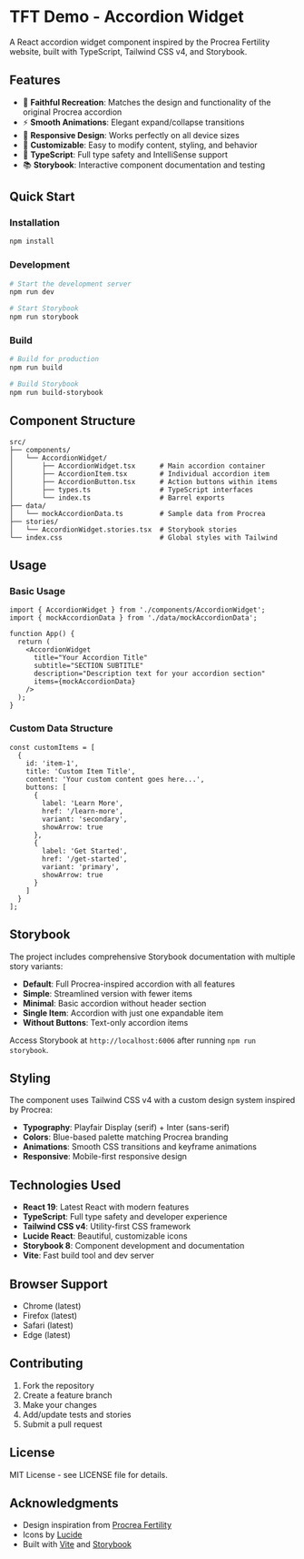 # TFT Demo - Accordion Widget

A React accordion widget component inspired by the Procrea Fertility website, built with TypeScript, Tailwind CSS v4, and Storybook.

## Features

- 🎯 **Faithful Recreation**: Matches the design and functionality of the original Procrea accordion
- ⚡ **Smooth Animations**: Elegant expand/collapse transitions
- 📱 **Responsive Design**: Works perfectly on all device sizes
- 🎨 **Customizable**: Easy to modify content, styling, and behavior
- 🔧 **TypeScript**: Full type safety and IntelliSense support
- 📚 **Storybook**: Interactive component documentation and testing

## Quick Start

### Installation

```bash
npm install
```

### Development

```bash
# Start the development server
npm run dev

# Start Storybook
npm run storybook
```

### Build

```bash
# Build for production
npm run build

# Build Storybook
npm run build-storybook
```

## Component Structure

```
src/
├── components/
│   └── AccordionWidget/
│       ├── AccordionWidget.tsx      # Main accordion container
│       ├── AccordionItem.tsx        # Individual accordion item
│       ├── AccordionButton.tsx      # Action buttons within items
│       ├── types.ts                 # TypeScript interfaces
│       └── index.ts                 # Barrel exports
├── data/
│   └── mockAccordionData.ts         # Sample data from Procrea
├── stories/
│   └── AccordionWidget.stories.tsx  # Storybook stories
└── index.css                        # Global styles with Tailwind
```

## Usage

### Basic Usage

```tsx
import { AccordionWidget } from './components/AccordionWidget';
import { mockAccordionData } from './data/mockAccordionData';

function App() {
  return (
    <AccordionWidget
      title="Your Accordion Title"
      subtitle="SECTION SUBTITLE"
      description="Description text for your accordion section"
      items={mockAccordionData}
    />
  );
}
```

### Custom Data Structure

```tsx
const customItems = [
  {
    id: 'item-1',
    title: 'Custom Item Title',
    content: 'Your custom content goes here...',
    buttons: [
      {
        label: 'Learn More',
        href: '/learn-more',
        variant: 'secondary',
        showArrow: true
      },
      {
        label: 'Get Started',
        href: '/get-started',
        variant: 'primary',
        showArrow: true
      }
    ]
  }
];
```

## Storybook

The project includes comprehensive Storybook documentation with multiple story variants:

- **Default**: Full Procrea-inspired accordion with all features
- **Simple**: Streamlined version with fewer items
- **Minimal**: Basic accordion without header section
- **Single Item**: Accordion with just one expandable item
- **Without Buttons**: Text-only accordion items

Access Storybook at `http://localhost:6006` after running `npm run storybook`.

## Styling

The component uses Tailwind CSS v4 with a custom design system inspired by Procrea:

- **Typography**: Playfair Display (serif) + Inter (sans-serif)
- **Colors**: Blue-based palette matching Procrea branding
- **Animations**: Smooth CSS transitions and keyframe animations
- **Responsive**: Mobile-first responsive design

## Technologies Used

- **React 19**: Latest React with modern features
- **TypeScript**: Full type safety and developer experience
- **Tailwind CSS v4**: Utility-first CSS framework
- **Lucide React**: Beautiful, customizable icons
- **Storybook 8**: Component development and documentation
- **Vite**: Fast build tool and dev server

## Browser Support

- Chrome (latest)
- Firefox (latest)
- Safari (latest)
- Edge (latest)

## Contributing

1. Fork the repository
2. Create a feature branch
3. Make your changes
4. Add/update tests and stories
5. Submit a pull request

## License

MIT License - see LICENSE file for details.

## Acknowledgments

- Design inspiration from [Procrea Fertility](https://procrea.ca/)
- Icons by [Lucide](https://lucide.dev/)
- Built with [Vite](https://vitejs.dev/) and [Storybook](https://storybook.js.org/)